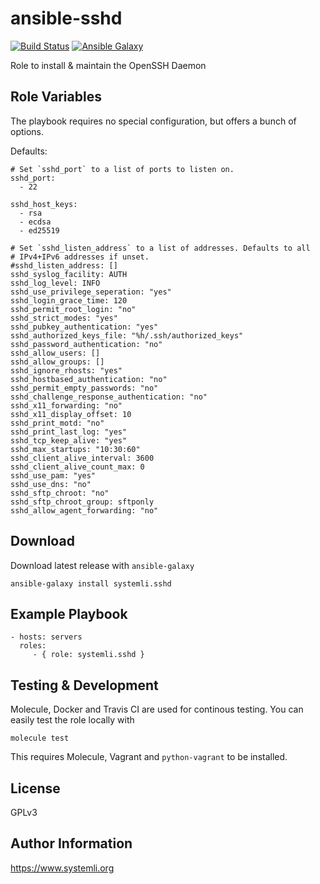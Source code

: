 ansible-sshd
============

[![Build Status](https://travis-ci.org/systemli/ansible-role-sshd.svg)](https://travis-ci.org/systemli/ansible-role-sshd) [![Ansible Galaxy](http://img.shields.io/badge/ansible--galaxy-sshd-blue.svg)](https://galaxy.ansible.com/systemli/sshd/)

Role to install & maintain the OpenSSH Daemon

Role Variables
--------------

The playbook requires no special configuration, but offers a bunch of options.

Defaults:

    # Set `sshd_port` to a list of ports to listen on.
    sshd_port:
      - 22

    sshd_host_keys:
      - rsa
      - ecdsa
      - ed25519

    # Set `sshd_listen_address` to a list of addresses. Defaults to all
    # IPv4+IPv6 addresses if unset.
    #sshd_listen_address: []
    sshd_syslog_facility: AUTH
    sshd_log_level: INFO
    sshd_use_privilege_seperation: "yes"
    sshd_login_grace_time: 120
    sshd_permit_root_login: "no"
    sshd_strict_modes: "yes"
    sshd_pubkey_authentication: "yes"
    sshd_authorized_keys_file: "%h/.ssh/authorized_keys"
    sshd_password_authentication: "no"
    sshd_allow_users: []
    sshd_allow_groups: []
    sshd_ignore_rhosts: "yes"
    sshd_hostbased_authentication: "no"
    sshd_permit_empty_passwords: "no"
    sshd_challenge_response_authentication: "no"
    sshd_x11_forwarding: "no"
    sshd_x11_display_offset: 10
    sshd_print_motd: "no"
    sshd_print_last_log: "yes"
    sshd_tcp_keep_alive: "yes"
    sshd_max_startups: "10:30:60"
    sshd_client_alive_interval: 3600
    sshd_client_alive_count_max: 0
    sshd_use_pam: "yes"
    sshd_use_dns: "no"
    sshd_sftp_chroot: "no"
    sshd_sftp_chroot_group: sftponly
    sshd_allow_agent_forwarding: "no"


Download
--------

Download latest release with `ansible-galaxy`

    ansible-galaxy install systemli.sshd

Example Playbook
----------------

    - hosts: servers
      roles:
         - { role: systemli.sshd }

Testing & Development
---------------------

Molecule, Docker and Travis CI are used for continous testing.
You can easily test the role locally with

    molecule test

This requires Molecule, Vagrant and `python-vagrant` to be installed.

License
-------

GPLv3

Author Information
------------------

https://www.systemli.org
